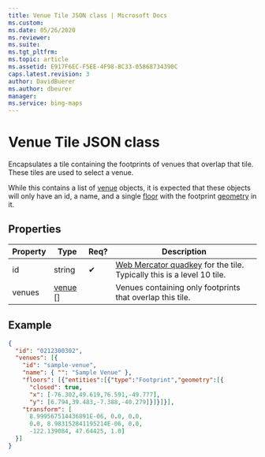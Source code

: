 ```yaml
---
title: Venue Tile JSON class | Microsoft Docs
ms.custom: 
ms.date: 05/26/2020
ms.reviewer: 
ms.suite: 
ms.tgt_pltfrm: 
ms.topic: article
ms.assetid: E917F6EC-F5EE-4F98-8C33-05868734390C
caps.latest.revision: 3
author: DavidBuerer
ms.author: dbeurer
manager: 
ms.service: bing-maps
---
```

# Venue Tile JSON class

Encapsulates a tile containing the footprints of venues that overlap that tile.  These tiles are used to select a venue.

While this contains a list of [venue] objects, it is expected that these objects will only have an id, a name, and a single [floor] with the footprint [geometry] in it.

## Properties

| Property        | Type       | Req? | Description |
|-----------------|------------|------|-------------|
| id              | string     |  ✔   | [Web Mercator quadkey](../articles/bing-maps-tile-system.md) for the tile.  Typically this is a level 10 tile. |
| venues          | [venue] [] |      | Venues containing only footprints that overlap this tile. |

## Example

```json
{
  "id": "0212300302",
  "venues": [{
    "id": "sample-venue",
    "name": { "": "Sample Venue" },
    "floors": [{"entities":[{"type":"Footprint","geometry":[{
      "closed": true,
      "x": [-76.302,49.619,76.591,-49.777],
      "y": [6.794,39.483,-7.388,-40.279]}]}]}],
    "transform": [
      8.999567514436891E-06, 0.0, 0.0,
      0.0, 8.983152841195214E-06, 0.0,
      -122.139084, 47.64425, 1.0]
  }]
}
```

[floor]: floor.md
[geometry]: geometry.md
[venue]: venue.md
